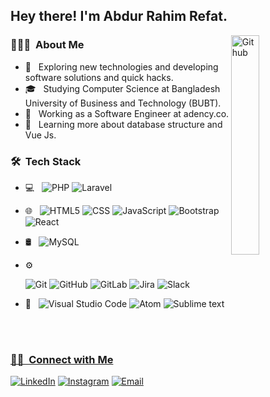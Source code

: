 <!-- <img src="https://avatars.githubusercontent.com/u/43147975?v=4"> -->

<h2> Hey there! I'm Abdur Rahim Refat.</h2>
 <img width="30%" align="right" alt="Github" src="https://user-images.githubusercontent.com/48678280/88862734-4903af80-d201-11ea-968b-9c939d88a37c.gif" />


<h3> 👨🏻‍💻 &nbsp;About Me </h3>

- 🤔 &nbsp; Exploring new technologies and developing software solutions and quick hacks.
- 🎓 &nbsp; Studying Computer Science  at Bangladesh University of Business and Technology (BUBT).
- 💼 &nbsp; Working as a Software Engineer at adency.co.
- 🌱 &nbsp; Learning more about database structure and Vue Js.


<h3> 🛠 &nbsp;Tech Stack</h3>

- 💻 &nbsp;
  ![PHP](https://img.shields.io/badge/-PHP-333333?style=flat&logo=PHP)
  ![Laravel](https://img.shields.io/badge/-Laravel-333333?style=flat&logo=Laravel)
 
- 🌐 &nbsp;
  ![HTML5](https://img.shields.io/badge/-HTML5-333333?style=flat&logo=HTML5)
  ![CSS](https://img.shields.io/badge/-CSS-333333?style=flat&logo=CSS3&logoColor=1572B6)
  ![JavaScript](https://img.shields.io/badge/-JavaScript-333333?style=flat&logo=javascript)
  ![Bootstrap](https://img.shields.io/badge/-Bootstrap-333333?style=flat&logo=bootstrap&logoColor=563D7C)
  ![React](https://img.shields.io/badge/-React-333333?style=flat&logo=react)
- 🛢 &nbsp;
  ![MySQL](https://img.shields.io/badge/-MySQL-333333?style=flat&logo=mysql)
- ⚙️ &nbsp;

  ![Git](https://img.shields.io/badge/-Git-333333?style=flat&logo=git)
  ![GitHub](https://img.shields.io/badge/-GitHub-333333?style=flat&logo=github)
  ![GitLab](https://img.shields.io/badge/-GitLab-333333?style=flat&logo=gitlab)
  ![Jira](https://img.shields.io/badge/-Jira-333333?style=flat&logo=Jira)
  ![Slack](https://img.shields.io/badge/-Slack-333333?style=flat&logo=Slack)
  
- 🔧 &nbsp;
  ![Visual Studio Code](https://img.shields.io/badge/-Visual%20Studio%20Code-333333?style=flat&logo=visual-studio-code&logoColor=007ACC)
  ![Atom](https://img.shields.io/badge/-Atom-333333?style=flat&logo=Atom&logoColor=2bc937)
  ![Sublime text](https://img.shields.io/badge/-Sublime-333333?style=flat&logo=Sublime&logoColor=fd9502)
  


<br/>

<a href="https://github.com/Refat5">


<br/>

<h3> 🤝🏻 &nbsp;Connect with Me </h3>

<p align="center">

<a href="https://www.linkedin.com/in/AVS1508/"><img alt="LinkedIn" src="https://img.shields.io/badge/LinkedIn-MD%20Refat-blue?style=flat-square&logo=linkedin"></a>
<a href="https://www.instagram.com/adityavs_/"><img alt="Instagram" src="https://img.shields.io/badge/Instagram-Mdrefat-blue?style=flat-square&logo=instagram"></a>
<a href="mailto:avsingh@umass.edu"><img alt="Email" src="https://img.shields.io/badge/Email-mdrefat382139@gmail.com-blue?style=flat-square&logo=gmail"></a>
</p>

